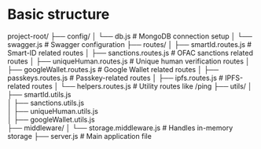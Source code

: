 # Basic structure

project-root/
├── config/
│   └── db.js                   # MongoDB connection setup
│   └── swagger.js              # Swagger configuration
├── routes/
│   ├── smartId.routes.js       # Smart-ID related routes
│   ├── sanctions.routes.js     # OFAC sanctions related routes
│   ├── uniqueHuman.routes.js   # Unique human verification routes
│   ├── googleWallet.routes.js  # Google Wallet related routes
│   ├── passkeys.routes.js      # Passkey-related routes
│   ├── ipfs.routes.js          # IPFS-related routes
│   └── helpers.routes.js       # Utility routes like /ping
├── utils/
│   ├── smartId.utils.js        
│   ├── sanctions.utils.js      
│   ├── uniqueHuman.utils.js    
│   ├── googleWallet.utils.js   
├── middleware/
│   └── storage.middleware.js # Handles in-memory storage
├── server.js                 # Main application file
